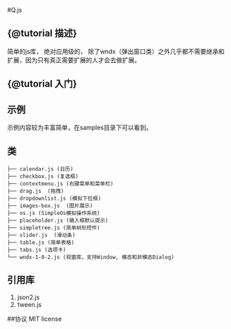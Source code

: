 #Q.js

## {@tutorial 描述}
简单的js库， 绝对应用级的， 除了wndx（弹出窗口类）之外几乎都不需要继承和扩展，因为只有真正需要扩展的人才会去做扩展。


## {@tutorial 入门}


## 示例
示例内容较为丰富简单，在samples目录下可以看到。


## 类
```
├── calendar.js (日历)
├── checkbox.js (复选框)
├── contextmenu.js (右键菜单和菜单栏)
├── drag.js  (拖拽)
├── dropdownlist.js (模拟下拉框)
├── images-box.js  (图片展示)
├── os.js (SimpleOs模拟操作系统)
├── placeholder.js (输入框默认提示)
├── simpletree.js (简单树形控件)
├── slider.js  (滑动条)
├── table.js (简单表格)
├── tabs.js (选项卡)
└── wndx-1-0-2.js (视窗库，支持Window, 模态和非模态Dialog)
```
## 引用库
1. json2.js
2. tween.js


##协议
MIT license
